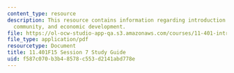 ```yaml
---
content_type: resource
description: This resource contains information regarding introduction to housing,
  community, and economic development.
file: https://ol-ocw-studio-app-qa.s3.amazonaws.com/courses/11-401-introduction-to-housing-community-and-economic-development-fall-2015/f587c070b3b48578c553d2141abd778e_MIT11_401F15_Session7.pdf
file_type: application/pdf
resourcetype: Document
title: 11.401F15 Session 7 Study Guide
uid: f587c070-b3b4-8578-c553-d2141abd778e
---
```

